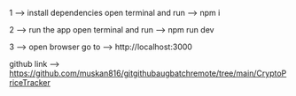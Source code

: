 1 --> install dependencies 
open terminal and run -->  npm i

2 --> run the app
open terminal and run --> npm run dev

3 --> open browser
go to --> http://localhost:3000

github link --> https://github.com/muskan816/gitgithubaugbatchremote/tree/main/CryptoPriceTracker
